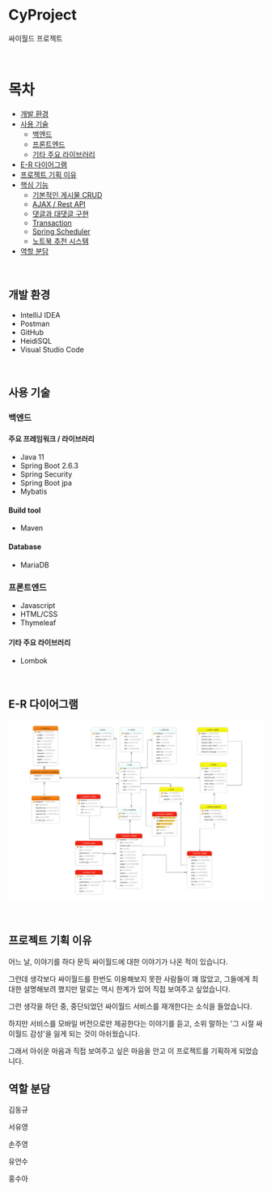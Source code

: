 # CyProject
싸이월드 프로젝트

<br>

# 목차
- [개발 환경](#개발-환경)
- [사용 기술](#사용-기술)
    * [백엔드](#백엔드)
    * [프론트엔드](#프론트엔드)
    * [기타 주요 라이브러리](#기타-주요-라이브러리)
- [E-R 다이어그램](#e-r-다이어그램)
- [프로젝트 기획 이유](#프로젝트-기획-이유)
- [핵심 기능](#핵심-기능)
    * [기본적인 게시물 CRUD](#기본적인-crud)
    * [AJAX / Rest API](#ajax-/-rest-api)
    * [댓글과 대댓글 구현](#댓글과-대댓글-구현)
    * [Transaction](#transaction)
    * [Spring Scheduler](#spring-scheduler)
    * [노트북 추천 시스템](#노트북-추천-시스템)
- [역할 분담](#역할-분담)

<br>

## 개발 환경
- IntelliJ IDEA
- Postman
- GitHub
- HeidiSQL
- Visual Studio Code

<br>

## 사용 기술
### 백엔드
#### 주요 프레임워크 / 라이브러리
- Java 11
- Spring Boot 2.6.3
- Spring Security
- Spring Boot jpa
- Mybatis


#### Build tool
- Maven

#### Database
- MariaDB

### 프론트엔드
- Javascript
- HTML/CSS
- Thymeleaf

#### 기타 주요 라이브러리
- Lombok

<br>

## E-R 다이어그램
![image](https://github.com/songbiz0/fitBook/blob/master/img/fitbook-1.png?raw=true)

<br>

## 프로젝트 기획 이유

어느 날, 이야기를 하다 문득 싸이월드에 대한 이야기가 나온 적이 있습니다.

그런데 생각보다 싸이월드를 한번도 이용해보지 못한 사람들이 꽤 많았고, 그들에게 최대한 설명해보려 했지만 말로는 역시 한계가 있어 직접 보여주고 싶었습니다. 

그런 생각을 하던 중, 중단되었던 싸이월드 서비스를 재개한다는 소식을 들었습니다.

하지만 서비스를 모바일 버전으로만 제공한다는 이야기를 듣고, 소위 말하는 '그 시절 싸이월드 감성'을 잃게 되는 것이 아쉬웠습니다.

그래서 아쉬운 마음과 직접 보여주고 싶은 마음을 안고 이 프로젝트를 기획하게 되었습니다.


## 역할 분담

김동규

서유영

손주영

유언수

홍수아
